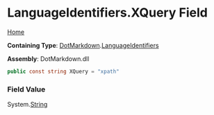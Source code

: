 <a name="_top"></a>

# LanguageIdentifiers\.XQuery Field

[Home](../../../README.md#_top)

**Containing Type**: [DotMarkdown](../../README.md#_top)\.[LanguageIdentifiers](../README.md#_top)

**Assembly**: DotMarkdown\.dll

```csharp
public const string XQuery = "xpath"
```

### Field Value

System\.[String](https://docs.microsoft.com/en-us/dotnet/api/system.string)